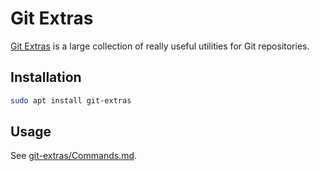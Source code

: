 # Git Extras

[Git Extras](https://github.com/tj/git-extras) is a large collection of really
useful utilities for Git repositories.

## Installation

```bash
sudo apt install git-extras
```

## Usage

See [git-extras/Commands.md](https://github.com/tj/git-extras/blob/main/Commands.md).
